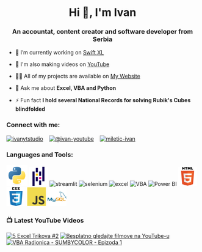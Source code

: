 <h1 align="center">Hi 👋, I'm Ivan</h1>
<h3 align="center">An accountat, content creator and software developer from Serbia</h3>

- 🔭 I’m currently working on [Swift XL](https://www.swiftxl.com)

- 🎥 I'm also making videos on [YouTube](https://www.youtube.com/@ivan-youtube)

- 👨‍💻 All of my projects are available on [My Website](https://www.ivanmiletic.com)

- 💬 Ask me about **Excel, VBA and Python**

- ⚡ Fun fact **I hold several National Records for solving Rubik's Cubes blindfolded**

<h3 align="left">Connect with me:</h3>
<p align="left">
<a href="https://twitter.com/ivanytstudio" target="_blank"><img align="center" src="https://upload.wikimedia.org/wikipedia/commons/c/ce/X_logo_2023.svg" alt="ivanytstudio" height="35" width="40" /></a>
&nbsp&nbsp&nbsp<a href="https://www.youtube.com/c/@ivan-youtube" target="_blank"><img align="center" src="https://raw.githubusercontent.com/rahuldkjain/github-profile-readme-generator/master/src/images/icons/Social/youtube.svg" alt="@ivan-youtube" height="40" width="40" /></a>
&nbsp&nbsp&nbsp<a href="https://linkedin.com/in/miletic-ivan" target="_blank"><img align="center" src="https://raw.githubusercontent.com/rahuldkjain/github-profile-readme-generator/master/src/images/icons/Social/linked-in-alt.svg" alt="miletic-ivan" height="40" width="40" /></a>
</p>

<h3 align="left">Languages and Tools:</h3>
<p align="left"> 
<img src="https://raw.githubusercontent.com/devicons/devicon/master/icons/python/python-original.svg" alt="python" width="55" height="55"/>
 <img src="https://raw.githubusercontent.com/devicons/devicon/2ae2a900d2f041da66e950e4d48052658d850630/icons/pandas/pandas-original.svg" alt="pandas" width="50" height="50"/>
 <img src="https://seeklogo.com/images/S/streamlit-logo-1A3B208AE4-seeklogo.com.png" alt="streamlit" width="80" height="42"/>
 <img src="https://miro.medium.com/v2/resize:fit:1400/1*HGo7_F7RTHFF9bgVxamGqg.png" alt="selenium" width="50" height="50"/>
 <img src="https://upload.wikimedia.org/wikipedia/commons/thumb/3/34/Microsoft_Office_Excel_%282019%E2%80%93present%29.svg/1101px-Microsoft_Office_Excel_%282019%E2%80%93present%29.svg.png" alt="excel" width="50" height="50"/>
  <img src="https://media.licdn.com/dms/image/D4D12AQGTQ6a9BvvEAA/article-cover_image-shrink_720_1280/0/1675951891005?e=2147483647&v=beta&t=sVXZc-MdZl_g1IaSjJfTXNXJ9Ctjf_uLGZFVYyOX7g0" alt="VBA" width="50" height="50"/>
 <img src="https://upload.wikimedia.org/wikipedia/commons/thumb/c/cf/New_Power_BI_Logo.svg/1024px-New_Power_BI_Logo.svg.png" alt="Power BI" width="50" height="50"/>
 <img src="https://raw.githubusercontent.com/devicons/devicon/master/icons/html5/html5-original-wordmark.svg" alt="html5" width="50" height="50"/>
 <img src="https://raw.githubusercontent.com/devicons/devicon/master/icons/css3/css3-original-wordmark.svg" alt="css3" width="50" height="50"/>
 <img src="https://raw.githubusercontent.com/devicons/devicon/master/icons/javascript/javascript-original.svg" alt="javascript" width="50" height="50"/>
 <img src="https://raw.githubusercontent.com/devicons/devicon/master/icons/mysql/mysql-original-wordmark.svg" alt="mysql" width="50" height="50"/>
 </p>

### 📺 Latest YouTube Videos

<!-- BEGIN YOUTUBE-CARDS -->
[![5 Excel Trikova #2](https://ytcards.demolab.com/?id=2w9Beax6g1c&title=5+Excel+Trikova+%232&lang=en&timestamp=1719167669&background_color=%23ffffff&title_color=000000&stats_color=4a4a4a&max_title_lines=1&width=272&border_radius=0 "5 Excel Trikova #2")](https://www.youtube.com/watch?v=2w9Beax6g1c)
[![Besplatno gledajte filmove na YouTube-u](https://ytcards.demolab.com/?id=trTQnDrubHI&title=Besplatno+gledajte+filmove+na+YouTube-u&lang=en&timestamp=1717348893&background_color=%23ffffff&title_color=000000&stats_color=4a4a4a&max_title_lines=1&width=272&border_radius=0 "Besplatno gledajte filmove na YouTube-u")](https://www.youtube.com/watch?v=trTQnDrubHI)
[![VBA Radionica - SUMBYCOLOR - Epizoda 1](https://ytcards.demolab.com/?id=sO-OJ8wVceY&title=VBA+Radionica+-+SUMBYCOLOR+-+Epizoda+1&lang=en&timestamp=1716749567&background_color=%23ffffff&title_color=000000&stats_color=4a4a4a&max_title_lines=1&width=272&border_radius=0 "VBA Radionica - SUMBYCOLOR - Epizoda 1")](https://www.youtube.com/watch?v=sO-OJ8wVceY)
<!-- END YOUTUBE-CARDS -->
